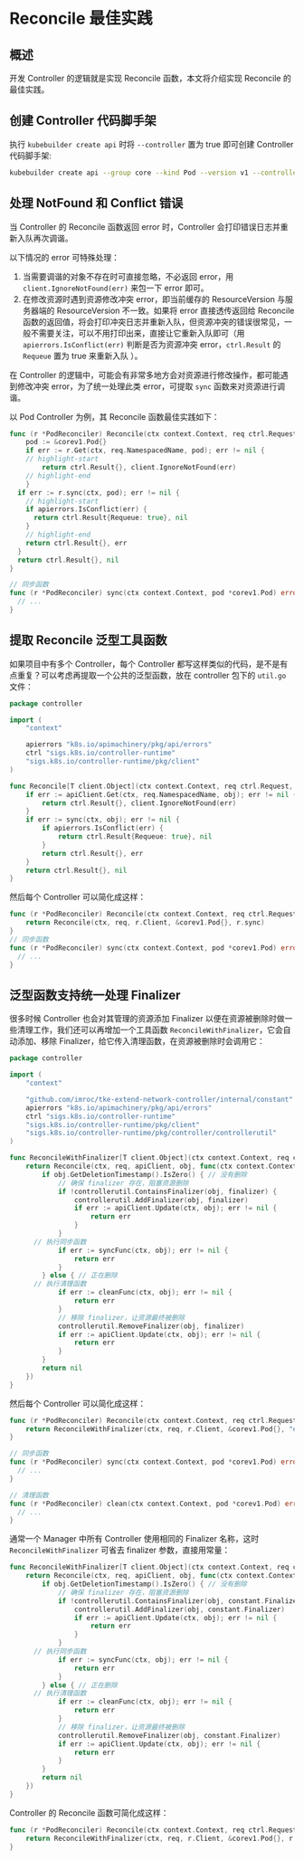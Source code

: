 # Reconcile 最佳实践

## 概述

开发 Controller 的逻辑就是实现 Reconcile 函数，本文将介绍实现 Reconcile 的最佳实践。

## 创建 Controller 代码脚手架

执行 `kubebuilder create api` 时将 `--controller` 置为 true 即可创建 Controller 代码脚手架:

```bash
kubebuilder create api --group core --kind Pod --version v1 --controller=true --resource=false
```

## 处理 NotFound 和 Conflict 错误

当 Controller 的 Reconcile 函数返回 error 时，Controller 会打印错误日志并重新入队再次调谐。

以下情况的 error 可特殊处理：
1. 当需要调谐的对象不存在时可直接忽略，不必返回 error，用 `client.IgnoreNotFound(err)` 来包一下 error 即可。
2. 在修改资源时遇到资源修改冲突 error，即当前缓存的 ResourceVersion 与服务器端的 ResourceVersion 不一致。如果将 error 直接透传返回给 Reconcile 函数的返回值，将会打印冲突日志并重新入队，但资源冲突的错误很常见，一般不需要关注，可以不用打印出来，直接让它重新入队即可（用 `apierrors.IsConflict(err)` 判断是否为资源冲突 error，`ctrl.Result` 的 `Requeue` 置为 true 来重新入队 ）。

在 Controller 的逻辑中，可能会有非常多地方会对资源进行修改操作，都可能遇到修改冲突 error，为了统一处理此类 error，可提取 `sync` 函数来对资源进行调谐。

以 Pod Controller 为例，其 Reconcile 函数最佳实践如下：

```go showLineNumbers
func (r *PodReconciler) Reconcile(ctx context.Context, req ctrl.Request) (ctrl.Result, error) {
	pod := &corev1.Pod{}
	if err := r.Get(ctx, req.NamespacedName, pod); err != nil {
    // highlight-start
		return ctrl.Result{}, client.IgnoreNotFound(err)
    // highlight-end
	}
  if err := r.sync(ctx, pod); err != nil {
    // highlight-start
    if apierrors.IsConflict(err) {
      return ctrl.Result{Requeue: true}, nil
    }
    // highlight-end
    return ctrl.Result{}, err
  }
  return ctrl.Result{}, nil
}

// 同步函数
func (r *PodReconciler) sync(ctx context.Context, pod *corev1.Pod) error {
  // ...
}
```

## 提取 Reconcile 泛型工具函数

如果项目中有多个 Controller，每个 Controller 都写这样类似的代码，是不是有点重复？可以考虑再提取一个公共的泛型函数，放在 controller 包下的 `util.go` 文件：

```go showLineNumbers
package controller

import (
	"context"

	apierrors "k8s.io/apimachinery/pkg/api/errors"
	ctrl "sigs.k8s.io/controller-runtime"
	"sigs.k8s.io/controller-runtime/pkg/client"
)

func Reconcile[T client.Object](ctx context.Context, req ctrl.Request, apiClient client.Client, obj T, sync func(ctx context.Context, obj T) error) (ctrl.Result, error) {
	if err := apiClient.Get(ctx, req.NamespacedName, obj); err != nil {
		return ctrl.Result{}, client.IgnoreNotFound(err)
	}
	if err := sync(ctx, obj); err != nil {
		if apierrors.IsConflict(err) {
			return ctrl.Result{Requeue: true}, nil
		}
		return ctrl.Result{}, err
	}
	return ctrl.Result{}, nil
}
```

然后每个 Controller 可以简化成这样：

```go showLineNumbers
func (r *PodReconciler) Reconcile(ctx context.Context, req ctrl.Request) (ctrl.Result, error) {
	return Reconcile(ctx, req, r.Client, &corev1.Pod{}, r.sync)
}
// 同步函数
func (r *PodReconciler) sync(ctx context.Context, pod *corev1.Pod) error {
  // ...
}
```

## 泛型函数支持统一处理 Finalizer

很多时候 Controller 也会对其管理的资源添加 Finalizer 以便在资源被删除时做一些清理工作，我们还可以再增加一个工具函数 `ReconcileWithFinalizer`，它会自动添加、移除 Finalizer，给它传入清理函数，在资源被删除时会调用它：

```go
package controller

import (
	"context"

	"github.com/imroc/tke-extend-network-controller/internal/constant"
	apierrors "k8s.io/apimachinery/pkg/api/errors"
	ctrl "sigs.k8s.io/controller-runtime"
	"sigs.k8s.io/controller-runtime/pkg/client"
	"sigs.k8s.io/controller-runtime/pkg/controller/controllerutil"
)

func ReconcileWithFinalizer[T client.Object](ctx context.Context, req ctrl.Request, apiClient client.Client, obj T, finalizer string, syncFunc func(ctx context.Context, obj T) error, cleanFunc func(ctx context.Context, obj T) error) (ctrl.Result, error) {
	return Reconcile(ctx, req, apiClient, obj, func(ctx context.Context, obj T) error {
		if obj.GetDeletionTimestamp().IsZero() { // 没有删除
			// 确保 finalizer 存在，阻塞资源删除
			if !controllerutil.ContainsFinalizer(obj, finalizer) {
				controllerutil.AddFinalizer(obj, finalizer)
				if err := apiClient.Update(ctx, obj); err != nil {
					return err
				}
			}
      // 执行同步函数
			if err := syncFunc(ctx, obj); err != nil {
				return err
			}
		} else { // 正在删除
      // 执行清理函数
			if err := cleanFunc(ctx, obj); err != nil {
				return err
			}
			// 移除 finalizer，让资源最终被删除
			controllerutil.RemoveFinalizer(obj, finalizer)
			if err := apiClient.Update(ctx, obj); err != nil {
				return err
			}
		}
		return nil
	})
}
```
然后每个 Controller 可以简化成这样：

```go showLineNumbers
func (r *PodReconciler) Reconcile(ctx context.Context, req ctrl.Request) (ctrl.Result, error) {
	return ReconcileWithFinalizer(ctx, req, r.Client, &corev1.Pod{}, "example.com/finalizer", r.sync, r.clean)
}

// 同步函数
func (r *PodReconciler) sync(ctx context.Context, pod *corev1.Pod) error {
  // ...
}

// 清理函数
func (r *PodReconciler) clean(ctx context.Context, pod *corev1.Pod) error {
  // ...
}
```

通常一个 Manager 中所有 Controller 使用相同的 Finalizer 名称，这时 `ReconcileWithFinalizer` 可省去 finalizer 参数，直接用常量：

```go
func ReconcileWithFinalizer[T client.Object](ctx context.Context, req ctrl.Request, apiClient client.Client, obj T, syncFunc func(ctx context.Context, obj T) error, cleanFunc func(ctx context.Context, obj T) error) (ctrl.Result, error) {
	return Reconcile(ctx, req, apiClient, obj, func(ctx context.Context, obj T) error {
		if obj.GetDeletionTimestamp().IsZero() { // 没有删除
			// 确保 finalizer 存在，阻塞资源删除
			if !controllerutil.ContainsFinalizer(obj, constant.Finalizer) {
				controllerutil.AddFinalizer(obj, constant.Finalizer)
				if err := apiClient.Update(ctx, obj); err != nil {
					return err
				}
			}
      // 执行同步函数
			if err := syncFunc(ctx, obj); err != nil {
				return err
			}
		} else { // 正在删除
      // 执行清理函数
			if err := cleanFunc(ctx, obj); err != nil {
				return err
			}
			// 移除 finalizer，让资源最终被删除
			controllerutil.RemoveFinalizer(obj, constant.Finalizer)
			if err := apiClient.Update(ctx, obj); err != nil {
				return err
			}
		}
		return nil
	})
}
```

Controller 的 Reconcile 函数可简化成这样：

```go
func (r *PodReconciler) Reconcile(ctx context.Context, req ctrl.Request) (ctrl.Result, error) {
	return ReconcileWithFinalizer(ctx, req, r.Client, &corev1.Pod{}, r.sync, r.clean)
}
```
